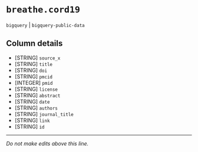 # `breathe.cord19`
`bigquery` | `bigquery-public-data`

## Column details
* [STRING]    `source_x`
* [STRING]    `title`
* [STRING]    `doi`
* [STRING]    `pmcid`
* [INTEGER]   `pmid`
* [STRING]    `license`
* [STRING]    `abstract`
* [STRING]    `date`
* [STRING]    `authors`
* [STRING]    `journal_title`
* [STRING]    `link`
* [STRING]    `id`

-------------------------------------------------------------------------------
*Do not make edits above this line.*
